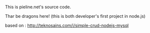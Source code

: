 This is pieline.net's source code.

Thar be dragons here!
(this is both developer's first project in node.js)

based on : http://teknosains.com/i/simple-crud-nodejs-mysql
